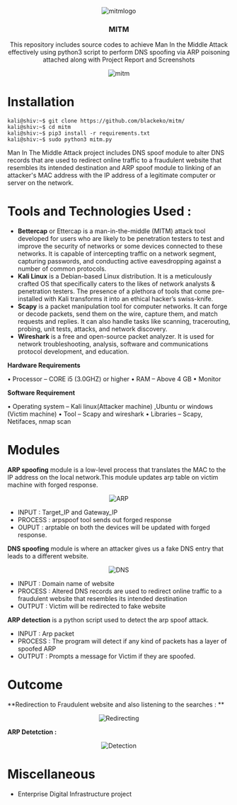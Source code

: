 

<p align="center">
    <img src="https://user-images.githubusercontent.com/71170862/127441173-7746645d-9826-468d-bbd8-618505bb791e.jpg" alt="mitmlogo">
</p>

<h3 align="center">MITM</h3>

<p align="center">
  This repository includes source codes to achieve Man In the Middle Attack effectively using python3 script to perform DNS spoofing via ARP poisoning attached along with Project Report and Screenshots
</p>
<p align="center">
    <img src="https://user-images.githubusercontent.com/71170862/127444931-1ec8ce58-80b7-4f25-a36c-dd972d875820.png" alt="mitm">
</p>

# Installation
```console
kali@shiv:~$ git clone https://github.com/blackeko/mitm/
kali@shiv:~$ cd mitm
kali@shiv:~$ pip3 install -r requirements.txt
kali@shiv:~$ sudo python3 mitm.py
```
Man In The Middle Attack project includes DNS spoof module to alter DNS records that are used
to redirect online traffic to a fraudulent website that resembles its intended destination and ARP
spoof module to linking of an attacker's MAC address with the IP address of a legitimate computer
or server on the network.

# Tools and Technologies Used :
* **Bettercap** or Ettercap is a man-in-the-middle (MITM) attack tool developed for users who
are likely to be penetration testers to test and improve the security of networks or some
devices connected to these networks. It is capable of intercepting traffic on a network
segment, capturing passwords, and conducting active eavesdropping against a number of
common protocols.
* **Kali Linux** is a Debian-based Linux distribution. It is a meticulously crafted OS that
specifically caters to the likes of network analysts & penetration testers. The presence of a
plethora of tools that come pre-installed with Kali transforms it into an ethical hacker’s
swiss-knife.
* **Scapy** is a packet manipulation tool for computer networks. It can forge or decode packets,
send them on the wire, capture them, and match requests and replies. It can also handle
tasks like scanning, tracerouting, probing, unit tests, attacks, and network discovery.
* **Wireshark** is a free and open-source packet analyzer. It is used for network
troubleshooting, analysis, software and communications protocol development, and
education.

**Hardware Requirements**

• Processor – CORE i5 (3.0GHZ) or higher
• RAM – Above 4 GB
• Monitor

**Software Requirement**

• Operating system – Kali linux(Attacker machine) ,Ubuntu or windows (Victim machine)
• Tool – Scapy and wireshark
• Libraries – Scapy, Netifaces, nmap scan

# Modules

**ARP spoofing** module is a low-level process that translates the MAC to the IP address on
the local network.This module updates arp table on victim machine with forged response.

<p align="center">
    <img src="https://user-images.githubusercontent.com/71170862/127443874-15052b43-0d39-400f-a55e-782208d17d26.png" alt="ARP">
</p>

* INPUT : Target_IP and Gateway_IP
* PROCESS : arpspoof tool sends out forged response
* OUPUT : arptable on both the devices will be updated with forged response.

**DNS spoofing** module is where an attacker gives us a fake DNS entry that leads to a
different website.

<p align="center">
    <img src="https://user-images.githubusercontent.com/71170862/127443907-add5b8b9-8181-4c62-8ce3-a1115cef477e.png" alt="DNS">
</p>


* INPUT : Domain name of website
* PROCESS : Altered DNS records are used to redirect online traffic to a fraudulent website that resembles its intended destination
* OUTPUT : Victim will be redirected to fake website

**ARP detection** is a python script used to detect the arp spoof attack.

* INPUT : Arp packet
* PROCESS : The program will detect if any kind of packets has a layer of spoofed ARP
* OUTPUT : Prompts a message for Victim if they are spoofed.

# Outcome
**Redirection to Fraudulent website and also listening to the searches : **

<p align="center">
    <img src="https://user-images.githubusercontent.com/71170862/127449173-d6ba2ce0-4ead-480c-8f5f-4c73287fd90a.png" alt="Redirecting">
</p>

**ARP Detetction :**

<p align="center">
    <img src="https://user-images.githubusercontent.com/71170862/127449181-398f74a0-fea6-431f-a734-6af5bbb150a8.png" alt="Detection">
</p>

# Miscellaneous
- Enterprise Digital Infrastructure project
